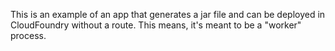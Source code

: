 This is an example of an app that generates a jar file and can be deployed in CloudFoundry without a route. This means, it's meant to be a "worker" process.
